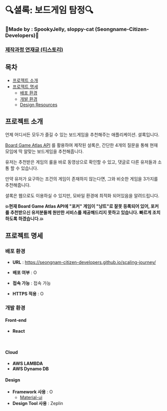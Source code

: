 

# 🔍셜록: 보드게임 탐정🔍



### 🎈Made by :  SpookyJelly, sloppy-cat (Seongname-Citizen-Developers)🎈



### **[제작과정 연재글 (티스토리) ](https://spookyjelly.tistory.com/26?category=496866)**



## 목차

- [프로젝트 소개](#프로젝트-소개)   
- [프로젝트 명세](#프로젝트-명세)
  - [배포 환경](#배포-환경)
  - [개발 환경](#개발-환경)
  - [Design Resources](#design-resources)





## 프로젝트 소개



언제 어디서든 모두가 즐길 수 있는 보드게임을 추천해주는 애플리케이션. 셜록입니다.

[Board Game Atlas API](https://www.boardgameatlas.com/api/docs) 를 활용하여 제작된 설록은, 간단한 4개의 질문을 통해 현재 모임에 딱 알맞는 보드게임을 추천해줍니다.

유저는 추천받은 게임의 룰을 바로 동영상으로 확인할 수 있고, 댓글로 다른 유저들과 소통 할 수 있습니다.

만약 유저가 요구하는 조건의 게임이 존재하지 않는다면, 그와 비슷한 게임을 3가지를 추천해줍니다.



셜록은 웹으로도 이용하실 수 있지만, 모바일 환경에 최적화 되어있음을 알려드립니다.





**💥현재 Board Game Atlas API에 "포커" 게임이 "냥트"로 잘못 등록되어 있어, 포커를 추천받으신 유저분들께 원만한 서비스를 제공해드리지 못하고 있습니다. 빠르게 조치하도록 하겠습니다.💥**



## 프로젝트 명세

### 배포 환경

- __URL__ : https://seongnam-citizen-developers.github.io/scaling-journey/

- __배포 여부__ : O 

- __접속 가능__ : 접속 가능

- __HTTPS 적용__ : O

  

### 개발 환경

#### Front-end 

- **React**

  <br>

#### Cloud
- **AWS LAMBDA**
- **AWS Dynamo DB**
  <br>

#### Design

- __Framework 사용__ : O
  - [Material-ui](https://material-ui.com/)
- __Design Tool 사용__ :  Zeplin
  <br>



